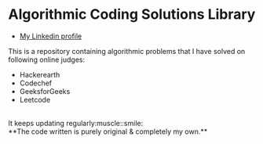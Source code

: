 # Algorithmic Coding Solutions Library
* [My Linkedin profile](https://linkedin.com/in/humaid-kidwai-aa6aab14a/)

This is a repository containing algorithmic problems that I have solved on following online judges:
* Hackerearth
* Codechef
* GeeksforGeeks
* Leetcode
<br>
It keeps updating regularly:muscle::smile:
<br>
**The code written is purely original & completely my own.**
